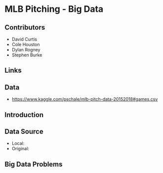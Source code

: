 # MLB Pitching - Big Data

## Contributors 
* David Curtis
* Cole Houston
* Dylan Rogney
* Stephen Burke

## Links

## Data
* https://www.kaggle.com/pschale/mlb-pitch-data-20152018#games.csv

## Introduction

## Data Source
* Local:
* Original:

## Big Data Problems
